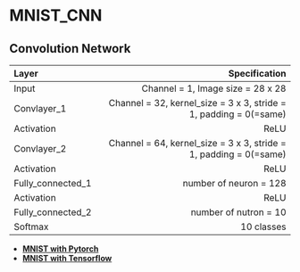 # MNIST_CNN

## Convolution Network
| Layer                 | Specification                                                     | 
| :---------------------| --------------------------------:                                 |
| Input                 | Channel = 1, Image size = 28 x 28                                 |
| Convlayer_1           | Channel = 32, kernel_size = 3 x 3, stride = 1, padding = 0(=same) |
| Activation            | ReLU                                                              |
| Convlayer_2           | Channel = 64, kernel_size = 3 x 3, stride = 1, padding = 0(=same) |
| Activation            | ReLU                                                              |
| Fully_connected_1     | number of neuron = 128                                            |
| Activation            | ReLU                                                              |
| Fully_connected_2     | number of nutron = 10                                             |
| Softmax               | 10 classes                                                        |


- <b>[MNIST with Pytorch](/Pytorch_CNN_MNIST.ipynb)</b>
- <b>[MNIST with Tensorflow](/Tensorflow_CNN_MNIST.ipynb)</b>
